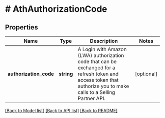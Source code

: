# # AthAuthorizationCode

## Properties

Name | Type | Description | Notes
------------ | ------------- | ------------- | -------------
**authorization_code** | **string** | A Login with Amazon (LWA) authorization code that can be exchanged for a refresh token and access token that authorize you to make calls to a Selling Partner API. | [optional]

[[Back to Model list]](../../README.md#models) [[Back to API list]](../../README.md#endpoints) [[Back to README]](../../README.md)
